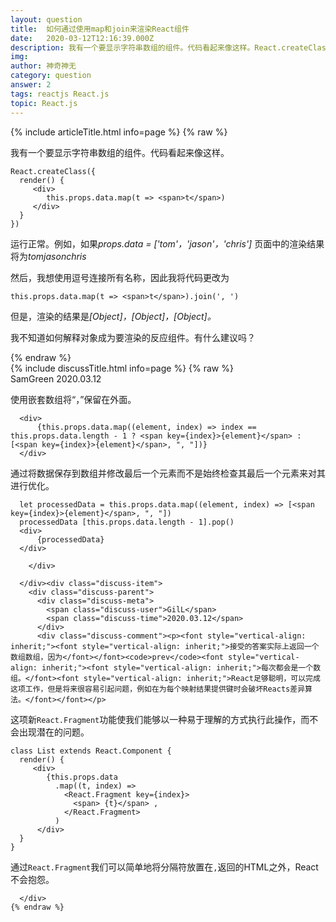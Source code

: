 ```yaml
---
layout: question
title:  如何通过使用map和join来渲染React组件
date:   2020-03-12T12:16:39.000Z
description: 我有一个要显示字符串数组的组件。代码看起来像这样。React.createClass({  render() {     <div>      ...
img: 
author: 神奇神无
category: question
answer: 2
tags: reactjs React.js
topic: React.js
---
```

<div class="article-root">
  <div class="article">
    {% include articleTitle.html info=page %}
    {% raw %}
    <div class="article-content"><p><font style="vertical-align: inherit;"><font style="vertical-align: inherit;">我有一个要显示字符串数组的组件。</font><font style="vertical-align: inherit;">代码看起来像这样。</font></font></p>

<pre><code>React.createClass({<font></font>
  render() {<font></font>
     &lt;div&gt;<font></font>
        this.props.data.map(t =&gt; &lt;span&gt;t&lt;/span&gt;)<font></font>
     &lt;/div&gt;<font></font>
  }<font></font>
})<font></font>
</code></pre>

<p><font style="vertical-align: inherit;"><font style="vertical-align: inherit;">运行正常。</font><font style="vertical-align: inherit;">例如，如果</font></font><em><font style="vertical-align: inherit;"><font style="vertical-align: inherit;">props.data = ['tom'，'jason'，'chris']</font></font></em><font style="vertical-align: inherit;"><font style="vertical-align: inherit;">   页面中的渲染结果将为</font></font><em><font style="vertical-align: inherit;"><font style="vertical-align: inherit;">tomjasonchris</font></font></em></p>

<p><font style="vertical-align: inherit;"><font style="vertical-align: inherit;">然后，我想使用逗号连接所有名称，因此我将代码更改为</font></font></p>

<pre><code>this.props.data.map(t =&gt; &lt;span&gt;t&lt;/span&gt;).join(', ')
</code></pre>

<p><font style="vertical-align: inherit;"><font style="vertical-align: inherit;">但是，渲染的结果是</font></font><em><font style="vertical-align: inherit;"><font style="vertical-align: inherit;">[Object]，[Object]，[Object]。</font></font></em> </p>

<p><font style="vertical-align: inherit;"><font style="vertical-align: inherit;">我不知道如何解释对象成为要渲染的反应组件。</font><font style="vertical-align: inherit;">有什么建议吗？</font></font></p></div>
    {% endraw %}
  </div>

  <div class="discuss-wrapper">
    {% include discussTitle.html info=page %}
    {% raw %}
    <div class="discuss-item">
        <div class="discuss-parent">
          <div class="discuss-meta">
            <span class="discuss-user">SamGreen</span>
            <span class="discuss-time">2020.03.12</span>
          </div>
          <div class="discuss-comment"><p><font style="vertical-align: inherit;"><font style="vertical-align: inherit;">使用嵌套数组将“，”保留在外面。</font></font></p>

<pre><code>  &lt;div&gt;<font></font>
      {this.props.data.map((element, index) =&gt; index == this.props.data.length - 1 ? &lt;span key={index}&gt;{element}&lt;/span&gt; : [&lt;span key={index}&gt;{element}&lt;/span&gt;, ", "])}<font></font>
  &lt;/div&gt;<font></font>
</code></pre>

<p><font style="vertical-align: inherit;"><font style="vertical-align: inherit;">通过将数据保存到数组并修改最后一个元素而不是始终检查其最后一个元素来对其进行优化。</font></font></p>

<pre><code>  let processedData = this.props.data.map((element, index) =&gt; [&lt;span key={index}&gt;{element}&lt;/span&gt;, ", "])<font></font>
  processedData [this.props.data.length - 1].pop()<font></font>
  &lt;div&gt;<font></font>
      {processedData}<font></font>
  &lt;/div&gt;<font></font>
</code></pre></div>
        </div>
        
      </div><div class="discuss-item">
        <div class="discuss-parent">
          <div class="discuss-meta">
            <span class="discuss-user">GilL</span>
            <span class="discuss-time">2020.03.12</span>
          </div>
          <div class="discuss-comment"><p><font style="vertical-align: inherit;"><font style="vertical-align: inherit;">接受的答案实际上返回一个数组数组，因为</font></font><code>prev</code><font style="vertical-align: inherit;"><font style="vertical-align: inherit;">每次都会是一个数组。</font><font style="vertical-align: inherit;">React足够聪明，可以完成这项工作，但是将来很容易引起问题，例如在为每个映射结果提供键时会破坏Reacts差异算法。</font></font></p>

<p><font style="vertical-align: inherit;"><font style="vertical-align: inherit;">这项新</font></font><code>React.Fragment</code><font style="vertical-align: inherit;"><font style="vertical-align: inherit;">功能使我们能够以一种易于理解的方式执行此操作，而不会出现潜在的问题。</font></font></p>

<pre><code>class List extends React.Component {<font></font>
  render() {<font></font>
     &lt;div&gt;<font></font>
        {this.props.data<font></font>
          .map((t, index) =&gt; <font></font>
            &lt;React.Fragment key={index}&gt;<font></font>
              &lt;span&gt; {t}&lt;/span&gt; ,<font></font>
            &lt;/React.Fragment&gt;<font></font>
          )<font></font>
      &lt;/div&gt;<font></font>
  }<font></font>
}<font></font>
</code></pre>

<p><font style="vertical-align: inherit;"><font style="vertical-align: inherit;">通过</font></font><code>React.Fragment</code><font style="vertical-align: inherit;"><font style="vertical-align: inherit;">我们可以简单地将分隔符放置在</font></font><code>,</code><font style="vertical-align: inherit;"><font style="vertical-align: inherit;">返回的HTML之外，React不会抱怨。</font></font></p></div>
        </div>
        
      </div>
    {% endraw %}
  </div>
<div>
